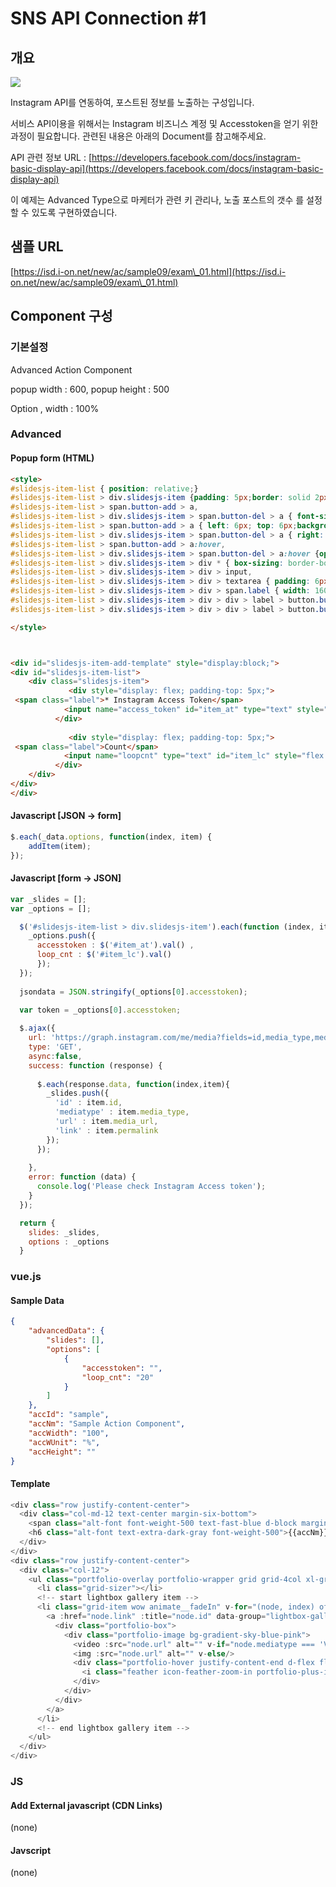 # SNS API Connection #1

## 개요&#x20;

![](../../.gitbook/assets/fireshot\_06.png)

Instagram API를 연동하여, 포스트된 정보를 노출하는 구성입니다.&#x20;

서비스 API이용을 위해서는 Instagram 비즈니스 계정 및 Accesstoken을 얻기 위한 과정이 필요합니다. 관련된 내용은 아래의 Document를 참고해주세요.

API 관련 정보 URL : [https://developers.facebook.com/docs/instagram-basic-display-api](https://developers.facebook.com/docs/instagram-basic-display-api)

이 예제는 Advanced Type으로 마케터가 관련 키 관리나, 노출 포스트의 갯수 를 설정할 수 있도록 구현하였습니다.

## 샘플 URL&#x20;

[https://isd.i-on.net/new/ac/sample09/exam\_01.html](https://isd.i-on.net/new/ac/sample09/exam\_01.html)

## Component 구성&#x20;

### 기본설정

Advanced Action Component

popup width : 600, popup height : 500&#x20;

Option , width : 100%



### Advanced&#x20;

#### &#x20;Popup form (HTML)

```html
<style>
#slidesjs-item-list { position: relative;}
#slidesjs-item-list > div.slidesjs-item {padding: 5px;border: solid 2px #eee;position: relative;border-color:#e6c37c;margin-bottom:3px;}
#slidesjs-item-list > span.button-add > a,
#slidesjs-item-list > div.slidesjs-item > span.button-del > a { font-size:12px; color:#fff;padding:4px 8px;opacity:0.6;border-radius: .2rem;cursor: pointer;z-index: 1;position: absolute;}
#slidesjs-item-list > span.button-add > a { left: 6px; top: 6px;background-color: #739e73; border-color:#659265;}
#slidesjs-item-list > div.slidesjs-item > span.button-del > a { right: 1px;bottom: 1px;background-color: #a90329; border-color:#900323;}
#slidesjs-item-list > span.button-add > a:hover, 
#slidesjs-item-list > div.slidesjs-item > span.button-del > a:hover {opacity:0.8;}
#slidesjs-item-list > div.slidesjs-item > div * { box-sizing: border-box;}
#slidesjs-item-list > div.slidesjs-item > div > input,
#slidesjs-item-list > div.slidesjs-item > div > textarea { padding: 6px 10px; height: 32px; background: #303131; border: none; border-radius: 2px; line-height: 20px; color: #fff; outline: none; min-width: 50px; font-size: 12px; }
#slidesjs-item-list > div.slidesjs-item > div > span.label { width: 160px; font-size: 12px; white-space: nowrap; line-height: 30px; }
#slidesjs-item-list > div.slidesjs-item > div > div > label > button.button-upload { line-height: 20px;cursor: pointer;width:100%;height:32px;background: #303131;border: none;border-radius: 2px;color:#fff; }
#slidesjs-item-list > div.slidesjs-item > div > div > label > button.button-upload:hover { background: #474848; }

</style>



<div id="slidesjs-item-add-template" style="display:block;">
<div id="slidesjs-item-list">
	<div class="slidesjs-item">           		
             <div style="display: flex; padding-top: 5px;">
 <span class="label">* Instagram Access Token</span>
			<input name="access_token" id="item_at" type="text" style="flex: 1 1 0%; margin-right: 5px;" placeholder="">
	      </div>
	
             <div style="display: flex; padding-top: 5px;">
 <span class="label">Count</span>
			<input name="loopcnt" type="text" id="item_lc" style="flex: 1 1 0%; margin-right: 5px;" placeholder="">
	      </div>
	</div>
</div>
</div> 
```

#### Javascript \[JSON -> form]

```javascript
$.each(_data.options, function(index, item) {
	addItem(item);
});
```

#### Javascript \[form -> JSON]

```javascript
var _slides = [];
var _options = [];

  $('#slidesjs-item-list > div.slidesjs-item').each(function (index, item) {
    _options.push({
      accesstoken : $('#item_at').val() ,
      loop_cnt : $('#item_lc').val()
      });
  });
  
  jsondata = JSON.stringify(_options[0].accesstoken);

  var token = _options[0].accesstoken;
  
  $.ajax({
    url: 'https://graph.instagram.com/me/media?fields=id,media_type,media_url,timestamp,permalink,comments_count,like_count&access_token=' + token,
    type: 'GET',
    async:false,
    success: function (response) {
    
      $.each(response.data, function(index,item){
        _slides.push({
          'id' : item.id,
          'mediatype' : item.media_type,
          'url' : item.media_url,
          'link' : item.permalink
        });
      });
      
    },
    error: function (data) {
      console.log('Please check Instagram Access token');
    }
  });

  return {
    slides: _slides,
    options : _options
  }
```



### vue.js

#### Sample Data

```json
{
    "advancedData": {
        "slides": [],
        "options": [
            {
                "accesstoken": "",
                "loop_cnt": "20"
            }
        ]
    },
    "accId": "sample",
    "accNm": "Sample Action Component",
    "accWidth": "100",
    "accWUnit": "%",
    "accHeight": ""
}
```

#### Template

```typescript
<div class="row justify-content-center">
  <div class="col-md-12 text-center margin-six-bottom">
    <span class="alt-font font-weight-500 text-fast-blue d-block margin-5px-bottom text-uppercase">Advanced Component</span>
    <h6 class="alt-font text-extra-dark-gray font-weight-500">{{accNm}}</h6>
  </div>
</div>
<div class="row justify-content-center">
  <div class="col-12">
    <ul class="portfolio-overlay portfolio-wrapper grid grid-4col xl-grid-4col lg-grid-4col md-grid-2col sm-grid-2col xs-grid-1col gutter-extra-large text-center">
      <li class="grid-sizer"></li>
      <!-- start lightbox gallery item -->
      <li class="grid-item wow animate__fadeIn" v-for="(node, index) of advancedData.slides" v-if="index < advancedData.options[0].loop_cnt" style="float:left;">
        <a :href="node.link" :title="node.id" data-group="lightbox-gallery" class="lightbox-group-gallery-item">
          <div class="portfolio-box">
            <div class="portfolio-image bg-gradient-sky-blue-pink">
              <video :src="node.url" alt="" v-if="node.mediatype === 'VIDEO'"></video>
              <img :src="node.url" alt="" v-else/>
              <div class="portfolio-hover justify-content-end d-flex flex-column padding-50px-tb lg-padding-30px-tb xs-padding-15px-tb">
                <i class="feather icon-feather-zoom-in portfolio-plus-icon font-weight-300 text-white absolute-middle-center icon-small move-top-bottom"></i>
              </div>
            </div>
          </div>
        </a>
      </li>
      <!-- end lightbox gallery item -->
    </ul>
  </div>
</div>
```



### JS

#### Add External javascript (CDN Links)

(none)

#### Javscript

(none)

